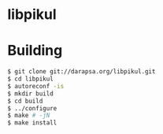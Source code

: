 # libpikul

# Building

```sh
$ git clone git://darapsa.org/libpikul.git
$ cd libpikul
$ autoreconf -is
$ mkdir build
$ cd build
$ ../configure
$ make # -jN
$ make install
```
